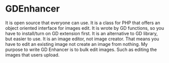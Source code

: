 GDEnhancer
==========
It is open source that everyone can use.
It is a class for PHP that offers an object oriented interface for images edit.
It is wrote by GD functions, so you have to install/turn on GD extension first. It is an alternative to GD library, but easier to use.
It is an image editor, not image creator. That means you have to edit an existing image not create an image from nothing.
My purpose to write GD Enhancer is to bulk edit images. Such as editing the images that users upload.
